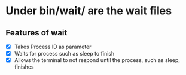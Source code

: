 # Under bin/wait/ are the wait files

## Features of wait
- [x] Takes Process ID as parameter
- [x] Waits for process such as sleep to finish
- [x] Allows the terminal to not respond until the process, such as sleep, finishes 
